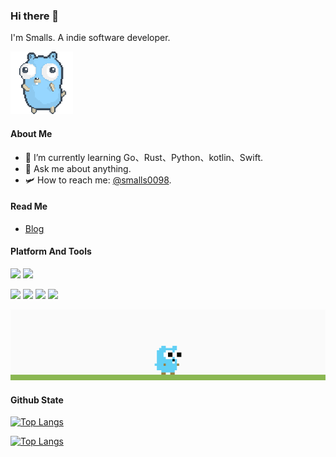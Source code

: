 ### Hi there 👋
I'm Smalls. A indie software developer.

<img src="https://github.com/smalls0098/smalls0098/blob/main/go.gif" width="100">

#### About Me
- 🌱 I’m currently learning Go、Rust、Python、kotlin、Swift.
- 💬 Ask me about anything.
- 🛩️ How to reach me: [@smalls0098](https://t.me/smalls0098).

#### Read Me
- [Blog](http://smalls0098.com)

#### Platform And Tools
[![](https://img.shields.io/badge/macOS-Monterey-d0d1d4?style=flat-square&logo=Apple)](<[https://](https://www.apple.com/macos/monterey/)>)
[![](https://img.shields.io/badge/windows-10-blue?style=flat-square&logo=Windows)](<[https://](https://www.microsoft.com/en-us/windows)>)

[![](https://img.shields.io/badge/-Golang-00ADD8?style=flat-square&logo=go&logoColor=ffffff)](https://golang.org/)
[![](https://img.shields.io/badge/-Docker-2496ED?style=flat-square&logo=Docker&logoColor=ffffff)](https://www.docker.com/)
[![](https://img.shields.io/badge/-XCode-50afe9?style=flat-square&logo=Xcode&logoColor=ffffff)](https://developer.apple.com/xcode/)
[![](https://img.shields.io/badge/-Goland-3c5cf0?style=flat-square&logo=Goland&logoColor=ffffff)](https://www.jetbrains.com/zh-cn/go/)

<img src="https://github.com/smalls0098/smalls0098/blob/main/gopher.gif">

#### Github State

[![Top Langs](https://github-readme-stats.vercel.app/api?username=smalls0098&show_icons=true&count_private=true)](https://github.com/smalls0098?tab=repositories)

[![Top Langs](https://github-readme-stats.vercel.app/api/top-langs/?username=smalls0098&layout=compact&show_icons=true&count_private=true)](https://github.com/smalls0098?tab=repositories)